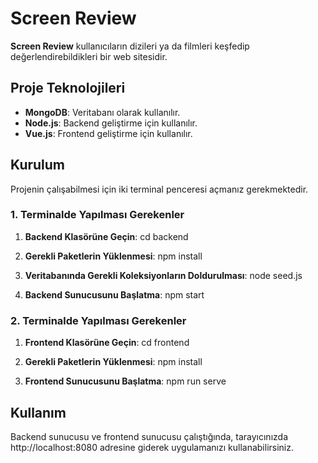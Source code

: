 # Screen Review

**Screen Review** kullanıcıların dizileri ya da filmleri keşfedip değerlendirebildikleri bir web sitesidir.

## Proje Teknolojileri

- **MongoDB**: Veritabanı olarak kullanılır.
- **Node.js**: Backend geliştirme için kullanılır.
- **Vue.js**: Frontend geliştirme için kullanılır.

## Kurulum

Projenin çalışabilmesi için iki terminal penceresi açmanız gerekmektedir.

### 1. Terminalde Yapılması Gerekenler

1. **Backend Klasörüne Geçin**:
   cd backend

2. **Gerekli Paketlerin Yüklenmesi**:
   npm install

3. **Veritabanında Gerekli Koleksiyonların Doldurulması**:
   node seed.js

4. **Backend Sunucusunu Başlatma**:
   npm start

### 2. Terminalde Yapılması Gerekenler

1. **Frontend Klasörüne Geçin**:
   cd frontend

2. **Gerekli Paketlerin Yüklenmesi**:
   npm install

4. **Frontend Sunucusunu Başlatma**:
   npm run serve

## Kullanım
Backend sunucusu ve frontend sunucusu çalıştığında, tarayıcınızda http://localhost:8080 adresine giderek uygulamanızı kullanabilirsiniz.
